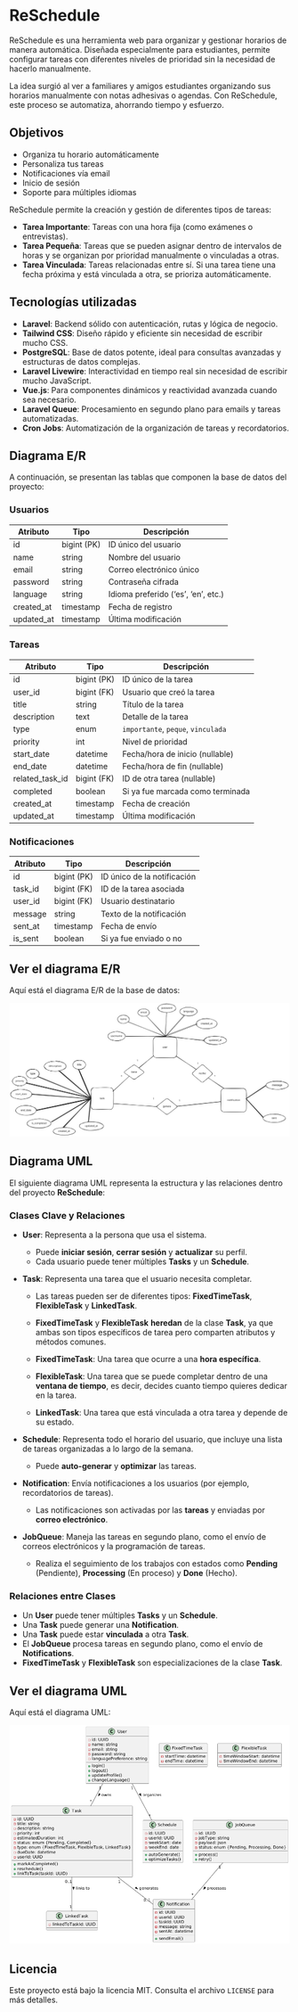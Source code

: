 # ReSchedule

ReSchedule es una herramienta web para organizar y gestionar horarios de manera automática. Diseñada especialmente para estudiantes, permite configurar tareas con diferentes niveles de prioridad sin la necesidad de hacerlo manualmente.

La idea surgió al ver a familiares y amigos estudiantes organizando sus horarios manualmente con notas adhesivas o agendas. Con ReSchedule, este proceso se automatiza, ahorrando tiempo y esfuerzo.

## Objetivos

- Organiza tu horario automáticamente
- Personaliza tus tareas
- Notificaciones vía email
- Inicio de sesión
- Soporte para múltiples idiomas

ReSchedule permite la creación y gestión de diferentes tipos de tareas:

- **Tarea Importante**: Tareas con una hora fija (como exámenes o entrevistas).
- **Tarea Pequeña**: Tareas que se pueden asignar dentro de intervalos de horas y se organizan por prioridad manualmente o vinculadas a otras.
- **Tarea Vinculada**: Tareas relacionadas entre sí. Si una tarea tiene una fecha próxima y está vinculada a otra, se prioriza automáticamente.

## Tecnologías utilizadas

- **Laravel**: Backend sólido con autenticación, rutas y lógica de negocio.
- **Tailwind CSS**: Diseño rápido y eficiente sin necesidad de escribir mucho CSS.
- **PostgreSQL**: Base de datos potente, ideal para consultas avanzadas y estructuras de datos complejas.
- **Laravel Livewire**: Interactividad en tiempo real sin necesidad de escribir mucho JavaScript.
- **Vue.js**: Para componentes dinámicos y reactividad avanzada cuando sea necesario.
- **Laravel Queue**: Procesamiento en segundo plano para emails y tareas automatizadas.
- **Cron Jobs**: Automatización de la organización de tareas y recordatorios.

## Diagrama E/R

A continuación, se presentan las tablas que componen la base de datos del proyecto:

### **Usuarios**
| Atributo        | Tipo        | Descripción                       |
|-----------------|-------------|-----------------------------------|
| id              | bigint (PK) | ID único del usuario              |
| name            | string      | Nombre del usuario                |
| email           | string      | Correo electrónico único          |
| password        | string      | Contraseña cifrada                |
| language        | string      | Idioma preferido (‘es’, ‘en’, etc.) |
| created_at      | timestamp   | Fecha de registro                 |
| updated_at      | timestamp   | Última modificación               |

### **Tareas**
| Atributo           | Tipo        | Descripción                             |
|--------------------|-------------|-----------------------------------------|
| id                 | bigint (PK) | ID único de la tarea                    |
| user_id            | bigint (FK) | Usuario que creó la tarea               |
| title              | string      | Título de la tarea                      |
| description        | text        | Detalle de la tarea                     |
| type               | enum        | `importante`, `peque`, `vinculada`      |
| priority           | int         | Nivel de prioridad                      |
| start_date         | datetime    | Fecha/hora de inicio (nullable)         |
| end_date           | datetime    | Fecha/hora de fin (nullable)            |
| related_task_id    | bigint (FK) | ID de otra tarea (nullable)             |
| completed          | boolean     | Si ya fue marcada como terminada        |
| created_at         | timestamp   | Fecha de creación                       |
| updated_at         | timestamp   | Última modificación                     |

### **Notificaciones**
| Atributo       | Tipo        | Descripción                           |
|----------------|-------------|---------------------------------------|
| id             | bigint (PK) | ID único de la notificación           |
| task_id        | bigint (FK) | ID de la tarea asociada               |
| user_id        | bigint (FK) | Usuario destinatario                  |
| message        | string      | Texto de la notificación              |
| sent_at        | timestamp   | Fecha de envío                        |
| is_sent        | boolean     | Si ya fue enviado o no                |

## Ver el diagrama E/R

Aquí está el diagrama E/R de la base de datos:

![Diagrama E/R](diagrams/diagramER.svg)

## **Diagrama UML**

El siguiente diagrama UML representa la estructura y las relaciones dentro del proyecto **ReSchedule**:

### **Clases Clave y Relaciones**

- **User**: Representa a la persona que usa el sistema.
  - Puede **iniciar sesión**, **cerrar sesión** y **actualizar** su perfil.
  - Cada usuario puede tener múltiples **Tasks** y un **Schedule**.

- **Task**: Representa una tarea que el usuario necesita completar.
  - Las tareas pueden ser de diferentes tipos: **FixedTimeTask**, **FlexibleTask** y **LinkedTask**.
  - **FixedTimeTask** y **FlexibleTask** **heredan** de la clase **Task**, ya que ambas son tipos específicos de tarea pero comparten atributos y métodos comunes.

  - **FixedTimeTask**: Una tarea que ocurre a una **hora específica**.
  - **FlexibleTask**: Una tarea que se puede completar dentro de una **ventana de tiempo**, es decir, decides cuanto tiempo quieres dedicar en la tarea.
  
  - **LinkedTask**: Una tarea que está vinculada a otra tarea y depende de su estado.

- **Schedule**: Representa todo el horario del usuario, que incluye una lista de tareas organizadas a lo largo de la semana.
  - Puede **auto-generar** y **optimizar** las tareas.

- **Notification**: Envía notificaciones a los usuarios (por ejemplo, recordatorios de tareas).
  - Las notificaciones son activadas por las **tareas** y enviadas por **correo electrónico**.

- **JobQueue**: Maneja las tareas en segundo plano, como el envío de correos electrónicos y la programación de tareas.
  - Realiza el seguimiento de los trabajos con estados como **Pending** (Pendiente), **Processing** (En proceso) y **Done** (Hecho).

### **Relaciones entre Clases**

- Un **User** puede tener múltiples **Tasks** y un **Schedule**.
- Una **Task** puede generar una **Notification**.
- Una **Task** puede estar **vinculada** a otra **Task**.
- El **JobQueue** procesa tareas en segundo plano, como el envío de **Notifications**.
- **FixedTimeTask** y **FlexibleTask** son especializaciones de la clase **Task**.

## Ver el diagrama UML

Aquí está el diagrama UML:

![Diagrama UML](diagrams/diagramUML.png)

## Licencia

Este proyecto está bajo la licencia MIT. Consulta el archivo `LICENSE` para más detalles.
